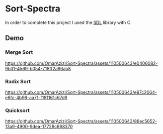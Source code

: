# Sort-Spectra
In order to complete this project I used the [SDL](https://www.libsdl.org/) library with C.

## Demo 

### Merge Sort


https://github.com/OmarAzizi/Sort-Spectra/assets/110500643/e0406082-9b31-4569-b054-718ff2a86ab8


### Radix Sort


https://github.com/OmarAzizi/Sort-Spectra/assets/110500643/e97c2064-e6fc-4b96-aa71-f181161c67d9


### Quicksort


https://github.com/OmarAzizi/Sort-Spectra/assets/110500643/88ec5652-13a9-4900-9dea-17728c898370


